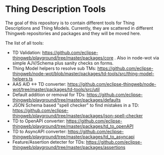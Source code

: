 # Thing Description Tools

The goal of this repository is to contain different tools for Thing Descriptions and Thing Models.
Currently, they are scattered in different Thingweb repositories and packages and they will be moved here. 

The list of all tools:
- TD Validation: https://github.com/eclipse-thingweb/playground/tree/master/packages/core . Also in node-wot via simple AJV/Schema plus sanity checks on forms. 
- Thing Model helpers to resolve sub TMs: https://github.com/eclipse-thingweb/node-wot/blob/master/packages/td-tools/src/thing-model-helpers.ts
- AAS AID <-> TD converter: https://github.com/eclipse-thingweb/node-wot/tree/master/packages/td-tools/src/util
- Default addition or removal for TDs: https://github.com/eclipse-thingweb/playground/tree/master/packages/defaults
- JSON Schema based "spell checker" to find mistakes in a TD: https://github.com/eclipse-thingweb/playground/tree/master/packages/json-spell-checker
- TD to OpenAPI converter: https://github.com/eclipse-thingweb/playground/tree/master/packages/td_to_openAPI
- TD to AsyncAPI converter: https://github.com/eclipse-thingweb/playground/tree/master/packages/td_to_asyncapi
- Feature/Assertion detecter for TDs: https://github.com/eclipse-thingweb/playground/tree/master/packages/assertions
